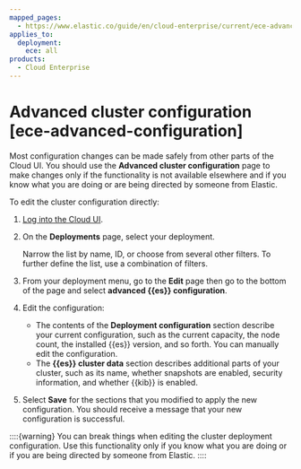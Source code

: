 ```yaml
---
mapped_pages:
  - https://www.elastic.co/guide/en/cloud-enterprise/current/ece-advanced-configuration.html
applies_to:
  deployment:
    ece: all
products:
  - Cloud Enterprise
---
```


# Advanced cluster configuration [ece-advanced-configuration]

Most configuration changes can be made safely from other parts of the Cloud UI. You should use the **Advanced cluster configuration** page to make changes only if the functionality is not available elsewhere and if you know what you are doing or are being directed by someone from Elastic.

To edit the cluster configuration directly:

1. [Log into the Cloud UI](log-into-cloud-ui.md).
2. On the **Deployments** page, select your deployment.

    Narrow the list by name, ID, or choose from several other filters. To further define the list, use a combination of filters.

3. From your deployment menu, go to the **Edit** page then go to the bottom of the page and select **advanced {{es}} configuration**.
4. Edit the configuration:

    * The contents of the **Deployment configuration** section describe your current configuration, such as the current capacity, the node count, the installed {{es}} version, and so forth. You can manually edit the configuration.
    * The **{{es}} cluster data** section describes additional parts of your cluster, such as its name, whether snapshots are enabled, security information, and whether {{kib}} is enabled.

5. Select **Save** for the sections that you modified to apply the new configuration. You should receive a message that your new configuration is successful.

::::{warning}
You can break things when editing the cluster deployment configuration. Use this functionality only if you know what you are doing or if you are being directed by someone from Elastic.
::::
